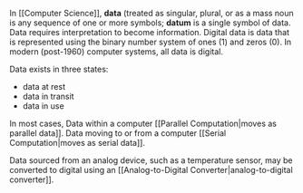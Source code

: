 In [[Computer Science]], **data** (treated as singular, plural, or as a mass noun is any sequence of one or more symbols; **datum** is a single symbol of data. Data requires interpretation to become information. Digital data is data that is represented using the binary number system of ones (1) and zeros (0). In modern (post-1960) computer systems, all data is digital.

Data exists in three states: 
- data at rest
- data in transit
- data in use

In most cases, Data within a computer [[Parallel Computation|moves as parallel data]]. Data moving to or from a computer [[Serial Computation|moves as serial data]].

Data sourced from an analog device, such as a temperature sensor, may be converted to digital using an [[Analog-to-Digital Converter|analog-to-digital converter]].